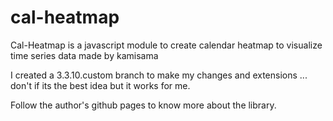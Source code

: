 cal-heatmap
===========

Cal-Heatmap is a javascript module to create calendar heatmap to visualize time series data made by kamisama

I created a 3.3.10.custom branch to make my changes and extensions ... don't if its the best idea but it works for me.

Follow the author's github pages to know more about the library.
